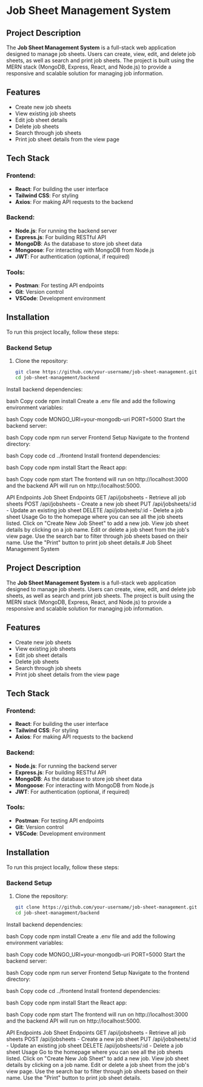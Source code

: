 # Job Sheet Management System

## Project Description

The **Job Sheet Management System** is a full-stack web application designed to manage job sheets. Users can create, view, edit, and delete job sheets, as well as search and print job sheets. The project is built using the MERN stack (MongoDB, Express, React, and Node.js) to provide a responsive and scalable solution for managing job information.

## Features

- Create new job sheets
- View existing job sheets
- Edit job sheet details
- Delete job sheets
- Search through job sheets
- Print job sheet details from the view page

## Tech Stack

### Frontend:
- **React**: For building the user interface
- **Tailwind CSS**: For styling
- **Axios**: For making API requests to the backend

### Backend:
- **Node.js**: For running the backend server
- **Express.js**: For building RESTful API
- **MongoDB**: As the database to store job sheet data
- **Mongoose**: For interacting with MongoDB from Node.js
- **JWT**: For authentication (optional, if required)

### Tools:
- **Postman**: For testing API endpoints
- **Git**: Version control
- **VSCode**: Development environment

## Installation

To run this project locally, follow these steps:

### Backend Setup
1. Clone the repository:
   ```bash
   git clone https://github.com/your-username/job-sheet-management.git
   cd job-sheet-management/backend
Install backend dependencies:

bash
Copy code
npm install
Create a .env file and add the following environment variables:

bash
Copy code
MONGO_URI=your-mongodb-uri
PORT=5000
Start the backend server:

bash
Copy code
npm run server
Frontend Setup
Navigate to the frontend directory:

bash
Copy code
cd ../frontend
Install frontend dependencies:

bash
Copy code
npm install
Start the React app:

bash
Copy code
npm start
The frontend will run on http://localhost:3000 and the backend API will run on http://localhost:5000.

API Endpoints
Job Sheet Endpoints
GET /api/jobsheets - Retrieve all job sheets
POST /api/jobsheets - Create a new job sheet
PUT /api/jobsheets/:id - Update an existing job sheet
DELETE /api/jobsheets/:id - Delete a job sheet
Usage
Go to the homepage where you can see all the job sheets listed.
Click on "Create New Job Sheet" to add a new job.
View job sheet details by clicking on a job name.
Edit or delete a job sheet from the job's view page.
Use the search bar to filter through job sheets based on their name.
Use the "Print" button to print job sheet details.# Job Sheet Management System

## Project Description

The **Job Sheet Management System** is a full-stack web application designed to manage job sheets. Users can create, view, edit, and delete job sheets, as well as search and print job sheets. The project is built using the MERN stack (MongoDB, Express, React, and Node.js) to provide a responsive and scalable solution for managing job information.

## Features

- Create new job sheets
- View existing job sheets
- Edit job sheet details
- Delete job sheets
- Search through job sheets
- Print job sheet details from the view page

## Tech Stack

### Frontend:
- **React**: For building the user interface
- **Tailwind CSS**: For styling
- **Axios**: For making API requests to the backend

### Backend:
- **Node.js**: For running the backend server
- **Express.js**: For building RESTful API
- **MongoDB**: As the database to store job sheet data
- **Mongoose**: For interacting with MongoDB from Node.js
- **JWT**: For authentication (optional, if required)

### Tools:
- **Postman**: For testing API endpoints
- **Git**: Version control
- **VSCode**: Development environment

## Installation

To run this project locally, follow these steps:

### Backend Setup
1. Clone the repository:
   ```bash
   git clone https://github.com/your-username/job-sheet-management.git
   cd job-sheet-management/backend
Install backend dependencies:

bash
Copy code
npm install
Create a .env file and add the following environment variables:

bash
Copy code
MONGO_URI=your-mongodb-uri
PORT=5000
Start the backend server:

bash
Copy code
npm run server
Frontend Setup
Navigate to the frontend directory:

bash
Copy code
cd ../frontend
Install frontend dependencies:

bash
Copy code
npm install
Start the React app:

bash
Copy code
npm start
The frontend will run on http://localhost:3000 and the backend API will run on http://localhost:5000.

API Endpoints
Job Sheet Endpoints
GET /api/jobsheets - Retrieve all job sheets
POST /api/jobsheets - Create a new job sheet
PUT /api/jobsheets/:id - Update an existing job sheet
DELETE /api/jobsheets/:id - Delete a job sheet
Usage
Go to the homepage where you can see all the job sheets listed.
Click on "Create New Job Sheet" to add a new job.
View job sheet details by clicking on a job name.
Edit or delete a job sheet from the job's view page.
Use the search bar to filter through job sheets based on their name.
Use the "Print" button to print job sheet details.